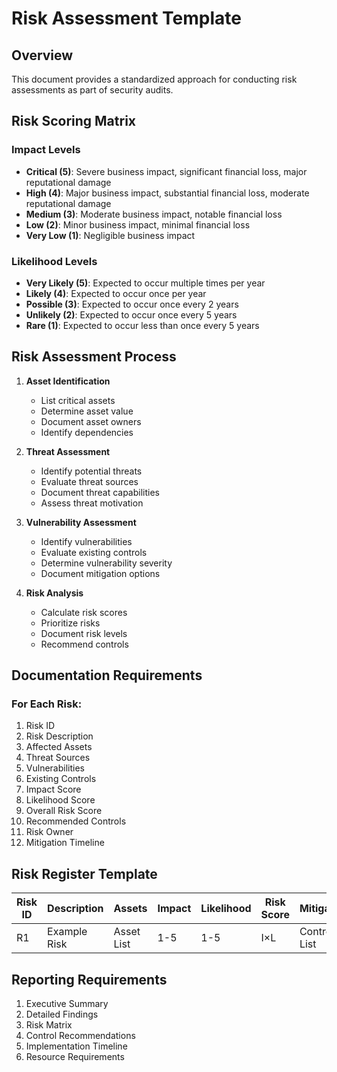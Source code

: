 # Risk Assessment Template
## Overview
This document provides a standardized approach for conducting risk assessments as part of security audits.

## Risk Scoring Matrix
### Impact Levels
- **Critical (5)**: Severe business impact, significant financial loss, major reputational damage
- **High (4)**: Major business impact, substantial financial loss, moderate reputational damage
- **Medium (3)**: Moderate business impact, notable financial loss
- **Low (2)**: Minor business impact, minimal financial loss
- **Very Low (1)**: Negligible business impact

### Likelihood Levels
- **Very Likely (5)**: Expected to occur multiple times per year
- **Likely (4)**: Expected to occur once per year
- **Possible (3)**: Expected to occur once every 2 years
- **Unlikely (2)**: Expected to occur once every 5 years
- **Rare (1)**: Expected to occur less than once every 5 years

## Risk Assessment Process
1. **Asset Identification**
   - List critical assets
   - Determine asset value
   - Document asset owners
   - Identify dependencies

2. **Threat Assessment**
   - Identify potential threats
   - Evaluate threat sources
   - Document threat capabilities
   - Assess threat motivation

3. **Vulnerability Assessment**
   - Identify vulnerabilities
   - Evaluate existing controls
   - Determine vulnerability severity
   - Document mitigation options

4. **Risk Analysis**
   - Calculate risk scores
   - Prioritize risks
   - Document risk levels
   - Recommend controls

## Documentation Requirements
### For Each Risk:
1. Risk ID
2. Risk Description
3. Affected Assets
4. Threat Sources
5. Vulnerabilities
6. Existing Controls
7. Impact Score
8. Likelihood Score
9. Overall Risk Score
10. Recommended Controls
11. Risk Owner
12. Mitigation Timeline

## Risk Register Template
| Risk ID | Description | Assets | Impact | Likelihood | Risk Score | Mitigation |
|---------|-------------|---------|---------|------------|------------|------------|
| R1 | Example Risk | Asset List | 1-5 | 1-5 | I×L | Control List |

## Reporting Requirements
1. Executive Summary
2. Detailed Findings
3. Risk Matrix
4. Control Recommendations
5. Implementation Timeline
6. Resource Requirements
